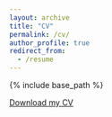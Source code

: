 ```yaml
---
layout: archive
title: "CV"
permalink: /cv/
author_profile: true
redirect_from:
  - /resume
---
```


{% include base_path %}

<object class="pdf" data="https://sahabulh.github.io/files/cv.pdf" width="800" height="500"></object>
[Download my CV](https://sahabulh.github.io/files/cv.pdf)
